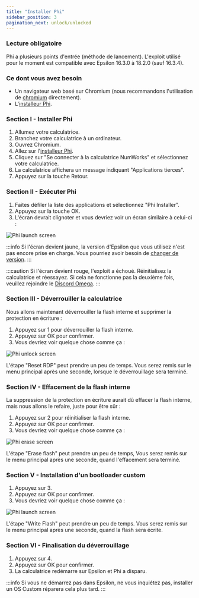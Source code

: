 ```yaml
---
title: "Installer Phi"
sidebar_position: 3
pagination_next: unlock/unlocked
---
```


### Lecture obligatoire

Phi a plusieurs points d'entrée (méthode de lancement).
L'exploit utilisé pour le moment est compatible avec Epsilon 16.3.0 à 18.2.0 (sauf 16.3.4).

### Ce dont vous avez besoin

- Un navigateur web basé sur Chromium (nous recommandons l'utilisation de [chromium](https://www.chromium.org/chromium-projects/) directement).
- L'[installeur Phi](https://phi.getomega.dev/).

### Section I - Installer Phi

1. Allumez votre calculatrice.
2. Branchez votre calculatrice à un ordinateur.
3. Ouvrez Chromium.
4. Allez sur l'[installeur Phi](https://phi.getomega.dev/).
5. Cliquez sur "Se connecter à la calculatrice NumWorks" et sélectionnez votre calculatrice.
6. La calculatrice affichera un message indiquant "Applications tierces".
7. Appuyez sur la touche Retour.

### Section II - Exécuter Phi

1. Faites défiler la liste des applications et sélectionnez "Phi Installer".
2. Appuyez sur la touche OK.
3. L'écran devrait clignoter et vous devriez voir un écran similaire à celui-ci :

![Phi launch screen](/img/phi-launch.png)

:::info
Si l'écran devient jaune, la version d'Epsilon que vous utilisez n'est pas encore prise en charge. Vous pourriez avoir besoin de [changer de version](/docs/unlock/phi/check-version-change-eligibility).
:::

:::caution
Si l'écran devient rouge, l'exploit a échoué. Réinitialisez la calculatrice et réessayez. Si cela ne fonctionne pas la deuxième fois, veuillez rejoindre le [Discord Omega](https://discord.gg/X2TWhh9).
:::

### Section III - Déverrouiller la calculatrice

Nous allons maintenant déverrouiller la flash interne et supprimer la protection en écriture :

1. Appuyez sur 1 pour déverrouiller la flash interne.
2. Appuyez sur OK pour confirmer.
3. Vous devriez voir quelque chose comme ça :

![Phi unlock screen](/img/phi-unlock.png)

L'étape "Reset RDP" peut prendre un peu de temps. Vous serez remis sur le menu principal après une seconde, lorsque le déverrouillage sera terminé.

### Section IV - Effacement de la flash interne

La suppression de la protection en écriture aurait dû effacer la flash interne, mais nous allons le refaire, juste pour être sûr :

1. Appuyez sur 2 pour réinitialiser la flash interne.
2. Appuyez sur OK pour confirmer.
3. Vous devriez voir quelque chose comme ça :

![Phi erase screen](/img/phi-erase.png)

L'étape "Erase flash" peut prendre un peu de temps, Vous serez remis sur le menu principal après une seconde, quand l'effacement sera terminé.

### Section V - Installation d'un bootloader custom

1. Appuyez sur 3.
2. Appuyez sur OK pour confirmer.
3. Vous devriez voir quelque chose comme ça :

![Phi launch screen](/img/phi-write.png)

L'étape "Write Flash" peut prendre un peu de temps. Vous serez remis sur le menu principal après une seconde, quand la flash sera écrite.

### Section VI - Finalisation du déverrouillage

1. Appuyez sur 4.
2. Appuyez sur OK pour confirmer.
3. La calculatrice redémarre sur Epsilon et Phi a disparu.


:::info
Si vous ne démarrez pas dans Epsilon, ne vous inquiétez pas, installer un OS Custom réparera cela plus tard.
:::
